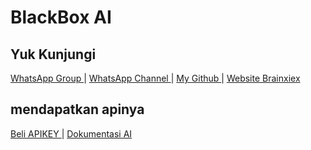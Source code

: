 # BlackBox AI

## Yuk Kunjungi

[ WhatsApp Group ](https://chat.whatsapp.com/IaF1WLRZS1vLvSuki9ipR7) | 
[ WhatsApp Channel ](https://whatsapp.com/channel/0029Vacik1U8Pgs9s9g3rB2e) |
[ My Github ](https://github.com/Barqah-Xiex) | 
[ Website Brainxiex ](https://xiex.my.id)

## mendapatkan apinya
[ Beli APIKEY ](https://xiex.my.id/api) | 
[ Dokumentasi AI ](https://xiex.my.id/api/ai)